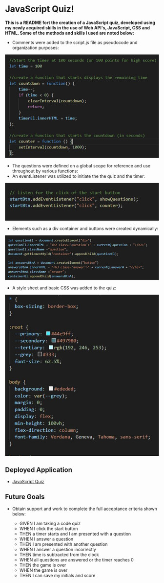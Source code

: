 # JavaScript Quiz!

**This is a README fort the creation of a JavaScript quiz, developed using my newly acquired skills in the use of Web API's, JavaScript, CSS and HTML.  Some of the methods and skills I used are noted below:**

* Comments were added to the script.js file as pseudocode and organization purposes:

![image info](./assets/images/timer.jpg)


* The questions were defined on a global scope for reference and use throughout by various functions:
* An eventListener was utilized to initiate the the quiz and the timer:

![image info](./assets/images/eventlisten.jpg)

* Elements such as a div container and buttons were created dynamically:

![image info](./assets/images/dynEl.JPG)

* A style sheet and basic CSS was added to the quiz:

![image info](./assets/images/cssex.JPG)


## Deployed Application

* [JavaScript Quiz](https://erin-michon.github.io/code-quiz/)


## Future Goals
* Obtain support and work to complete the full acceptance criteria shown below:

    * GIVEN I am taking a code quiz
    * WHEN I click the start button
    * THEN a timer starts and I am presented with a question
    * WHEN I answer a question
    * THEN I am presented with another question
    * WHEN I answer a question incorrectly
    * THEN time is subtracted from the clock
    * WHEN all questions are answered or the timer reaches 0
    * THEN the game is over
    * WHEN the game is over
    * THEN I can save my initials and score